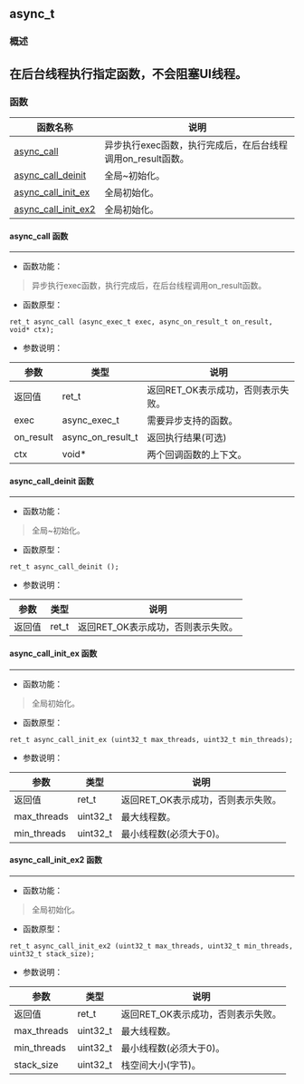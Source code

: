 ## async\_t
### 概述
在后台线程执行指定函数，不会阻塞UI线程。
----------------------------------
### 函数
<p id="async_t_methods">

| 函数名称 | 说明 | 
| -------- | ------------ | 
| <a href="#async_t_async_call">async\_call</a> | 异步执行exec函数，执行完成后，在后台线程调用on_result函数。 |
| <a href="#async_t_async_call_deinit">async\_call\_deinit</a> | 全局~初始化。 |
| <a href="#async_t_async_call_init_ex">async\_call\_init\_ex</a> | 全局初始化。 |
| <a href="#async_t_async_call_init_ex2">async\_call\_init\_ex2</a> | 全局初始化。 |
#### async\_call 函数
-----------------------

* 函数功能：

> <p id="async_t_async_call">异步执行exec函数，执行完成后，在后台线程调用on_result函数。

* 函数原型：

```
ret_t async_call (async_exec_t exec, async_on_result_t on_result, void* ctx);
```

* 参数说明：

| 参数 | 类型 | 说明 |
| -------- | ----- | --------- |
| 返回值 | ret\_t | 返回RET\_OK表示成功，否则表示失败。 |
| exec | async\_exec\_t | 需要异步支持的函数。 |
| on\_result | async\_on\_result\_t | 返回执行结果(可选) |
| ctx | void* | 两个回调函数的上下文。 |
#### async\_call\_deinit 函数
-----------------------

* 函数功能：

> <p id="async_t_async_call_deinit">全局~初始化。

* 函数原型：

```
ret_t async_call_deinit ();
```

* 参数说明：

| 参数 | 类型 | 说明 |
| -------- | ----- | --------- |
| 返回值 | ret\_t | 返回RET\_OK表示成功，否则表示失败。 |
#### async\_call\_init\_ex 函数
-----------------------

* 函数功能：

> <p id="async_t_async_call_init_ex">全局初始化。

* 函数原型：

```
ret_t async_call_init_ex (uint32_t max_threads, uint32_t min_threads);
```

* 参数说明：

| 参数 | 类型 | 说明 |
| -------- | ----- | --------- |
| 返回值 | ret\_t | 返回RET\_OK表示成功，否则表示失败。 |
| max\_threads | uint32\_t | 最大线程数。 |
| min\_threads | uint32\_t | 最小线程数(必须大于0)。 |
#### async\_call\_init\_ex2 函数
-----------------------

* 函数功能：

> <p id="async_t_async_call_init_ex2">全局初始化。

* 函数原型：

```
ret_t async_call_init_ex2 (uint32_t max_threads, uint32_t min_threads, uint32_t stack_size);
```

* 参数说明：

| 参数 | 类型 | 说明 |
| -------- | ----- | --------- |
| 返回值 | ret\_t | 返回RET\_OK表示成功，否则表示失败。 |
| max\_threads | uint32\_t | 最大线程数。 |
| min\_threads | uint32\_t | 最小线程数(必须大于0)。 |
| stack\_size | uint32\_t | 栈空间大小(字节)。 |
